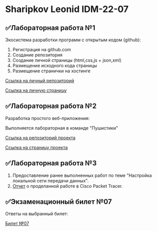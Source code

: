 # Sharipkov Leonid IDM-22-07

## ✅Лабораторная работа №1
Экосистема разработки программ с открытым кодом (github):
1. Регистрация на github.com
2. Создание репозитория
3. Создание личной страницы (html,css,js + json,xml)
4. Размещение исходного кода страницы
5. Размещение странички на хостинге

[Ссылка на личный репозиторий](https://github.com/lllllllleo495/IT-Project)

[Ссылка на личную страницу](https://lllllllleo495.github.io/IT-Project/)
## ✅Лабораторная работа №2
Разработка простого веб-приложения:

Выполняется лабораторная в команде "Пушистики"

[Ссылка на репозиторий проекта](https://github.com/zhelnovandrew/IT_Project)

[Ссылка на страницу проекта](https://github.com/zhelnovandrew/IT_Project)
## ✅Лабораторная работа №3
1. Предоставление ранее выполненных работ по теме "Настройка локальной сети передачи данных".
2. [Отчет](https://drive.google.com/file/d/1NmOmRFnWbBq4qBxVp-MSoaYPvdyKkn2T/view?usp=sharing) о проделанной работе в Cisco Packet Tracer.
## ✅Экзаменационный билет №07
Ответы на выбранный билет:

[Билет №07](https://github.com/stankin/inet-2022/wiki/exam07)
